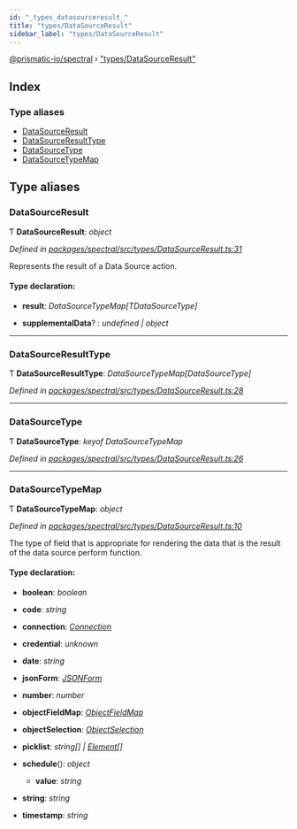 ```yaml
---
id: "_types_datasourceresult_"
title: "types/DataSourceResult"
sidebar_label: "types/DataSourceResult"
---
```


[@prismatic-io/spectral](../index.md) › ["types/DataSourceResult"](_types_datasourceresult_.md)

## Index

### Type aliases

* [DataSourceResult](_types_datasourceresult_.md#datasourceresult)
* [DataSourceResultType](_types_datasourceresult_.md#datasourceresulttype)
* [DataSourceType](_types_datasourceresult_.md#datasourcetype)
* [DataSourceTypeMap](_types_datasourceresult_.md#datasourcetypemap)

## Type aliases

###  DataSourceResult

Ƭ **DataSourceResult**: *object*

*Defined in [packages/spectral/src/types/DataSourceResult.ts:31](https://github.com/prismatic-io/spectral/blob/v7.6.2/packages/spectral/src/types/DataSourceResult.ts#L31)*

Represents the result of a Data Source action.

#### Type declaration:

* **result**: *DataSourceTypeMap[TDataSourceType]*

* **supplementalData**? : *undefined | object*

___

###  DataSourceResultType

Ƭ **DataSourceResultType**: *DataSourceTypeMap[DataSourceType]*

*Defined in [packages/spectral/src/types/DataSourceResult.ts:28](https://github.com/prismatic-io/spectral/blob/v7.6.2/packages/spectral/src/types/DataSourceResult.ts#L28)*

___

###  DataSourceType

Ƭ **DataSourceType**: *keyof DataSourceTypeMap*

*Defined in [packages/spectral/src/types/DataSourceResult.ts:26](https://github.com/prismatic-io/spectral/blob/v7.6.2/packages/spectral/src/types/DataSourceResult.ts#L26)*

___

###  DataSourceTypeMap

Ƭ **DataSourceTypeMap**: *object*

*Defined in [packages/spectral/src/types/DataSourceResult.ts:10](https://github.com/prismatic-io/spectral/blob/v7.6.2/packages/spectral/src/types/DataSourceResult.ts#L10)*

The type of field that is appropriate for rendering the data that is the result of the data source perform function.

#### Type declaration:

* **boolean**: *boolean*

* **code**: *string*

* **connection**: *[Connection](../interfaces/_types_inputs_.connection.md)*

* **credential**: *unknown*

* **date**: *string*

* **jsonForm**: *[JSONForm](_types_inputs_.md#jsonform)*

* **number**: *number*

* **objectFieldMap**: *[ObjectFieldMap](_types_inputs_.md#objectfieldmap)*

* **objectSelection**: *[ObjectSelection](_types_inputs_.md#objectselection)*

* **picklist**: *string[] | [Element](_types_inputs_.md#element)[]*

* **schedule**(): *object*

  * **value**: *string*

* **string**: *string*

* **timestamp**: *string*
